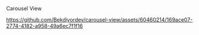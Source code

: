 Carousel View

https://github.com/Bekdiyordev/carousel-view/assets/60460214/169ace07-2774-4182-a958-49a6ec7f1f16
